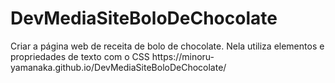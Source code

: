 # DevMediaSiteBoloDeChocolate
<p>Criar a página web de receita de bolo de chocolate. Nela utiliza elementos e propriedades de texto com o CSS  https://minoru-yamanaka.github.io/DevMediaSiteBoloDeChocolate/</p>
